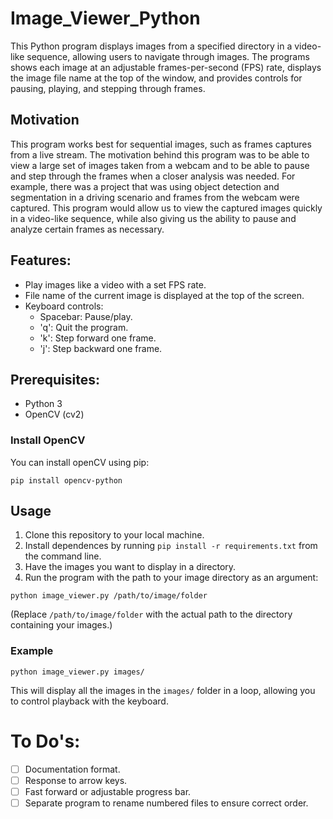# Image_Viewer_Python

This Python program displays images from a specified directory in a video-like sequence, allowing users to navigate through images. The programs shows each image at an adjustable frames-per-second (FPS) rate, displays the image file name at the top of the window, and provides controls for pausing, playing, and stepping through frames. 

## Motivation

This program works best for sequential images, such as frames captures from a live stream. The motivation behind this program was to be able to view a large set of images taken from a webcam and to be able to pause and step through the frames when a closer analysis was needed. For example, there was a project that was using object detection and segmentation in a driving scenario and frames from the webcam were captured. This program would allow us to view the captured images quickly in a video-like sequence, while also giving us the ability to pause and analyze certain frames as necessary. 

## Features:

- Play images like a video with a set FPS rate. 
- File name of the current image is displayed at the top of the screen. 
- Keyboard controls:
    - Spacebar: Pause/play.
    - 'q': Quit the program.
    - 'k': Step forward one frame.
    - 'j': Step backward one frame. 

## Prerequisites:

- Python 3
- OpenCV (cv2)

### Install OpenCV

You can install openCV using pip:

```
pip install opencv-python
```

## Usage

1. Clone this repository to your local machine. 
2. Install dependences by running `pip install -r requirements.txt` from the command line.
3. Have the images you want to display in a directory.
4. Run the program with the path to your image directory as an argument:
```
python image_viewer.py /path/to/image/folder
```

(Replace `/path/to/image/folder` with the actual path to the directory containing your images.)

### Example

```
python image_viewer.py images/
```
This will display all the images in the `images/` folder in a loop, allowing you to control playback with the keyboard. 

# To Do's:
 
- [ ] Documentation format.
- [ ] Response to arrow keys. 
- [ ] Fast forward or adjustable progress bar. 
- [ ] Separate program to rename numbered files to ensure correct order. 
